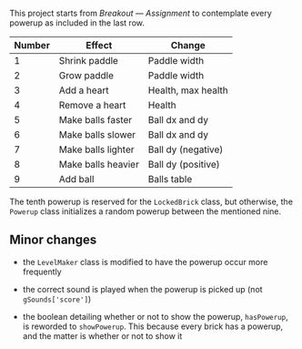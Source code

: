 This project starts from _Breakout — Assignment_ to contemplate every powerup as included in the last row.

| Number | Effect             | Change             |
| ------ | ------------------ | ------------------ |
| 1      | Shrink paddle      | Paddle width       |
| 2      | Grow paddle        | Paddle width       |
| 3      | Add a heart        | Health, max health |
| 4      | Remove a heart     | Health             |
| 5      | Make balls faster  | Ball dx and dy     |
| 6      | Make balls slower  | Ball dx and dy     |
| 7      | Make balls lighter | Ball dy (negative) |
| 8      | Make balls heavier | Ball dy (positive) |
| 9      | Add ball           | Balls table        |

The tenth powerup is reserved for the `LockedBrick` class, but otherwise, the `Powerup` class initializes a random powerup between the mentioned nine.

## Minor changes

- the `LevelMaker` class is modified to have the powerup occur more frequently

- the correct sound is played when the powerup is picked up (not `gSounds['score']`)

- the boolean detailing whether or not to show the powerup, `hasPowerup`, is reworded to `showPowerup`. This because every brick has a powerup, and the matter is whether or not to show it
